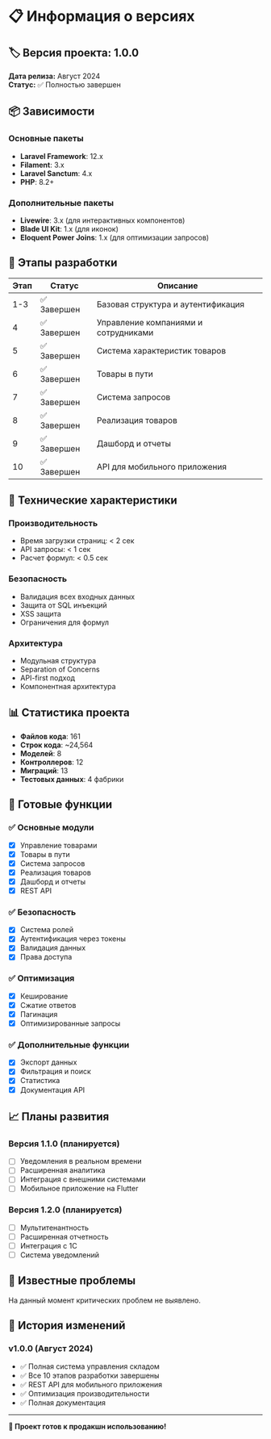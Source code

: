 # 📋 Информация о версиях

## 🏷 Версия проекта: 1.0.0

**Дата релиза:** Август 2024  
**Статус:** ✅ Полностью завершен

## 📦 Зависимости

### Основные пакеты
- **Laravel Framework**: 12.x
- **Filament**: 3.x
- **Laravel Sanctum**: 4.x
- **PHP**: 8.2+

### Дополнительные пакеты
- **Livewire**: 3.x (для интерактивных компонентов)
- **Blade UI Kit**: 1.x (для иконок)
- **Eloquent Power Joins**: 1.x (для оптимизации запросов)

## 🎯 Этапы разработки

| Этап | Статус | Описание |
|------|--------|----------|
| 1-3 | ✅ Завершен | Базовая структура и аутентификация |
| 4 | ✅ Завершен | Управление компаниями и сотрудниками |
| 5 | ✅ Завершен | Система характеристик товаров |
| 6 | ✅ Завершен | Товары в пути |
| 7 | ✅ Завершен | Система запросов |
| 8 | ✅ Завершен | Реализация товаров |
| 9 | ✅ Завершен | Дашборд и отчеты |
| 10 | ✅ Завершен | API для мобильного приложения |

## 🔧 Технические характеристики

### Производительность
- Время загрузки страниц: < 2 сек
- API запросы: < 1 сек
- Расчет формул: < 0.5 сек

### Безопасность
- Валидация всех входных данных
- Защита от SQL инъекций
- XSS защита
- Ограничения для формул

### Архитектура
- Модульная структура
- Separation of Concerns
- API-first подход
- Компонентная архитектура

## 📊 Статистика проекта

- **Файлов кода**: 161
- **Строк кода**: ~24,564
- **Моделей**: 8
- **Контроллеров**: 12
- **Миграций**: 13
- **Тестовых данных**: 4 фабрики

## 🚀 Готовые функции

### ✅ Основные модули
- [x] Управление товарами
- [x] Товары в пути
- [x] Система запросов
- [x] Реализация товаров
- [x] Дашборд и отчеты
- [x] REST API

### ✅ Безопасность
- [x] Система ролей
- [x] Аутентификация через токены
- [x] Валидация данных
- [x] Права доступа

### ✅ Оптимизация
- [x] Кеширование
- [x] Сжатие ответов
- [x] Пагинация
- [x] Оптимизированные запросы

### ✅ Дополнительные функции
- [x] Экспорт данных
- [x] Фильтрация и поиск
- [x] Статистика
- [x] Документация API

## 📈 Планы развития

### Версия 1.1.0 (планируется)
- [ ] Уведомления в реальном времени
- [ ] Расширенная аналитика
- [ ] Интеграция с внешними системами
- [ ] Мобильное приложение на Flutter

### Версия 1.2.0 (планируется)
- [ ] Мультитенантность
- [ ] Расширенная отчетность
- [ ] Интеграция с 1С
- [ ] Система уведомлений

## 🐛 Известные проблемы

На данный момент критических проблем не выявлено.

## 🔄 История изменений

### v1.0.0 (Август 2024)
- ✅ Полная система управления складом
- ✅ Все 10 этапов разработки завершены
- ✅ REST API для мобильного приложения
- ✅ Оптимизация производительности
- ✅ Полная документация

---

**🎉 Проект готов к продакшн использованию!** 